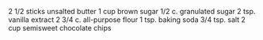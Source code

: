 2 1/2 sticks unsalted butter
1 cup brown sugar
1/2 c. granulated sugar
2 tsp. vanilla extract
2 3/4 c. all-purpose flour
1 tsp. baking soda
3/4 tsp. salt
2 cup semisweet chocolate chips